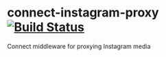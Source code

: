 connect-instagram-proxy [![Build Status][travis-image]][travis-url]
=======================

Connect middleware for proxying Instagram media

[travis-image]: https://travis-ci.org/vmattos/connect-instagram-proxy.svg?branch=master
[travis-url]: https://travis-ci.org/vmattos/connect-instagram-proxy